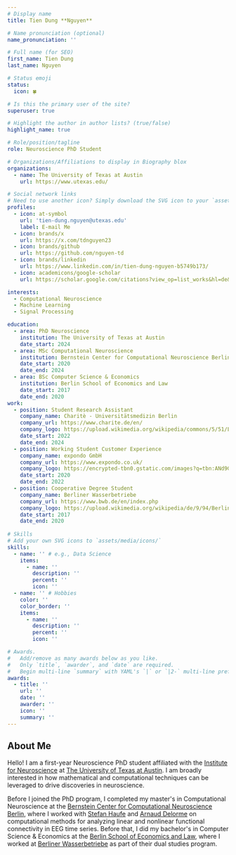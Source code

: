 ```yaml
---
# Display name
title: Tien Dung **Nguyen**

# Name pronunciation (optional)
name_pronunciation: ''

# Full name (for SEO)
first_name: Tien Dung
last_name: Nguyen

# Status emoji
status:
  icon: 🍀

# Is this the primary user of the site?
superuser: true

# Highlight the author in author lists? (true/false)
highlight_name: true

# Role/position/tagline
role: Neuroscience PhD Student

# Organizations/Affiliations to display in Biography blox
organizations:
  - name: The University of Texas at Austin
    url: https://www.utexas.edu/

# Social network links
# Need to use another icon? Simply download the SVG icon to your `assets/media/icons/` folder.
profiles:
  - icon: at-symbol
    url: 'tien-dung.nguyen@utexas.edu'
    label: E-mail Me
  - icon: brands/x
    url: https://x.com/tdnguyen23
  - icon: brands/github
    url: https://github.com/nguyen-td
  - icon: brands/linkedin
    url: https://www.linkedin.com/in/tien-dung-nguyen-b5749b173/
  - icon: academicons/google-scholar
    url: https://scholar.google.com/citations?view_op=list_works&hl=de&authuser=3&user=eppIeNoAAAAJ&gmla=AC6lMd_8T6yVGVoxcHQog2aq_HdgtE0jPeCn2-Akg5QY0RYt31rjfK4T7E7JcxNQrRCMwcomBRfqrT4BzehgySB5pp5ENDZJXix6HaFHLZAB5vhSrqbuM2kq_ICzAQg

interests:
  - Computational Neuroscience
  - Machine Learning
  - Signal Processing

education:
  - area: PhD Neuroscience
    institution: The University of Texas at Austin
    date_start: 2024
  - area: MSc Computational Neuroscience
    institution: Bernstein Center for Computational Neuroscience Berlin
    date_start: 2020
    date_end: 2024
  - area: BSc Computer Science & Economics
    institution: Berlin School of Economics and Law 
    date_start: 2017
    date_end: 2020
work:
  - position: Student Research Assistant
    company_name: Charitè - Universitätsmedizin Berlin
    company_url: https://www.charite.de/en/
    company_logo: https://upload.wikimedia.org/wikipedia/commons/5/51/Logo_Charite.svg
    date_start: 2022
    date_end: 2024
  - position: Working Student Customer Experience
    company_name: expondo GmbH
    company_url: https://www.expondo.co.uk/
    company_logo: https://encrypted-tbn0.gstatic.com/images?q=tbn:ANd9GcSxua25YSHonHjyMEoFmRsPGbRYf3P5lseIrQ&s
    date_start: 2020
    date_end: 2022
  - position: Cooperative Degree Student
    company_name: Berliner Wasserbetriebe
    company_url: https://www.bwb.de/en/index.php
    company_logo: https://upload.wikimedia.org/wikipedia/de/9/94/Berliner-wasserbetriebe.svg
    date_start: 2017
    date_end: 2020
  
# Skills
# Add your own SVG icons to `assets/media/icons/`
skills:
  - name: '' # e.g., Data Science
    items:
      - name: ''
        description: ''
        percent: ''
        icon: ''
  - name: '' # Hobbies
    color: ''
    color_border: ''
    items:
      - name: ''
        description: ''
        percent: ''
        icon: ''

# Awards.
#   Add/remove as many awards below as you like.
#   Only `title`, `awarder`, and `date` are required.
#   Begin multi-line `summary` with YAML's `|` or `|2-` multi-line prefix and indent 2 spaces below.
awards:
  - title: ''
    url: ''
    date: ''
    awarder: ''
    icon: ''
    summary: ''
---
```


## About Me

Hello! I am a first-year Neuroscience PhD student affiliated with the [Institute for Neuroscience](https://neuroscienceinstitute.utexas.edu/PhD%20Program) at [The University of Texas at Austin](https://www.utexas.edu/). I am broadly interested in how mathematical and computational techniques can be leveraged to drive discoveries in neuroscience. 

Before I joined the PhD program, I completed my master's in Computational Neuroscience at the [Bernstein Center for Computational Neuroscience Berlin](https://www.bccn-berlin.de/), where I worked with [Stefan Haufe](https://www.tu.berlin/uniml/about/head-of-group) and [Arnaud Delorme](https://arnauddelorme.com/) on computational methods for analyzing linear and nonlinear functional connectivity in EEG time series. Before that, I did my bachelor's in Computer Science & Economics at the [Berlin School of Economics and Law](https://www.hwr-berlin.de/en/), where I worked at [Berliner Wasserbetriebe](https://languages.bwb.de/en/index.php) as part of their dual studies program. 